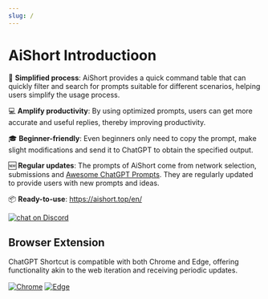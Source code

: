 ```yaml
---
slug: /
---
```


# AiShort Introductioon

🚀 **Simplified process**: AiShort provides a quick command table that can quickly filter and search for prompts suitable for different scenarios, helping users simplify the usage process.

💻 **Amplify productivity**: By using optimized prompts, users can get more accurate and useful replies, thereby improving productivity.

🎓 **Beginner-friendly**: Even beginners only need to copy the prompt, make slight modifications and send it to ChatGPT to obtain the specified output.

🆕 **Regular updates**: The prompts of AiShort come from network selection, submissions and [Awesome ChatGPT Prompts](https://github.com/f/awesome-chatgpt-prompts). They are regularly updated to provide users with new prompts and ideas.

📦 **Ready-to-use**: <https://aishort.top/en/>

<a href="https://discord.gg/PZTQfJ4GjX">
   <img src="https://img.shields.io/discord/1048780149899939881?color=%2385c8c8&label=Discord&logo=discord&style=for-the-badge" alt="chat on Discord" />
</a>

## Browser Extension

ChatGPT Shortcut is compatible with both Chrome and Edge, offering functionality akin to the web iteration and receiving periodic updates.

<a href="https://chrome.google.com/webstore/detail/chatgpt-shortcut/blcgeoojgdpodnmnhfpohphdhfncblnj">
  <img src="https://img.newzone.top/2023-06-05-12-28-49.png?imageMogr2/format/webp"  alt="Chrome" valign="middle" /></a>

<a href="https://microsoftedge.microsoft.com/addons/detail/chatgpt-shortcut/hnggpalhfjmdhhmgfjpmhlfilnbmjoin">
  <img src="https://img.newzone.top/2023-06-05-12-26-20.png?imageMogr2/format/webp" alt="Edge" valign="middle" /></a>
